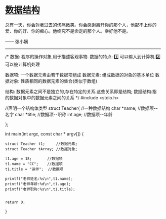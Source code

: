 # [数据结构](https://github.com/platojobs/SFLOG/issues/95)

总有一天，你会对著过去的伤痛微笑。你会感谢离开你的那个人，他配不上你的爱、你的好、你的痴心。他终究不是命定的那个人。幸好他不是。

—— 张小娴 ​​​​

---

/*
 数据: 程序的操作对象,用于描述客观事物.
 数据的特点: 1️⃣ 可以输入到计算机 2️⃣ 可以被计算机处理
 
 数据项: 一个数据元素由若干数据项组成
 数据元素: 组成数据的对象的基本单位
 数据对象: 性质相同的数据元素的集合(类似于数组)
 
 结构: 数据元素之间不是独立的,存在特定的关系.这些关系即是结构;
 数据结构:指的数据对象中的数据元素之间的关系
 */
#include <stdio.h>

//声明一个结构体类型
struct Teacher{     //一种数据结构
    char *name;     //数据项--名字
    char *title;    //数据项--职称
    int  age;       //数据项--年龄
    
};


int main(int argc, const char * argv[]) {
   
    struct Teacher t1;     //数据元素;
    struct Teacher tArray; //数据对象;
    
    t1.age = 18;       //数据项
    t1.name = "CC";    //数据项
    t1.title = "讲师";  //数据项
    
    printf("老师姓名:%s\n",t1.name);
    printf("老师年龄:%d\n",t1.age);
    printf("老师职称:%s\n",t1.title);
    
   
    return 0;
}


